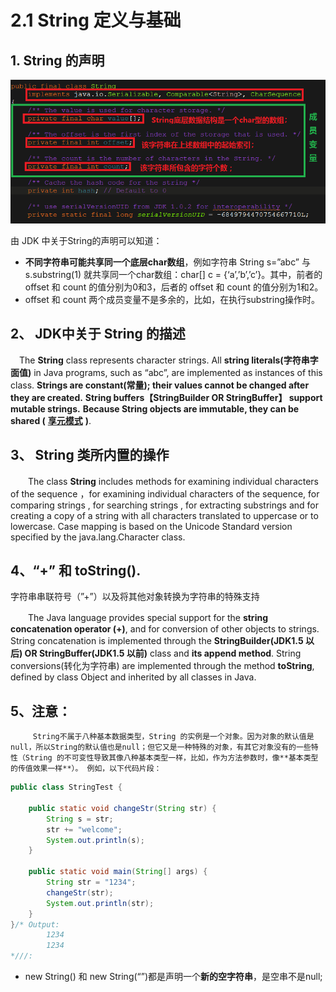 # 2.1 String 定义与基础

## 1. String 的声明

![](../../.gitbook/assets/image%20%28350%29.png)

由 JDK 中关于String的声明可以知道：

* **不同字符串可能共享同一个底层char数组**，例如字符串 String s=”abc” 与 s.substring\(1\) 就共享同一个char数组：char\[\] c = {‘a’,’b’,’c’}。其中，前者的 offset 和 count 的值分别为0和3，后者的 offset 和 count 的值分别为1和2。
* offset 和 count 两个成员变量不是多余的，比如，在执行substring操作时。

## 2、 JDK中关于 String 的描述

　The **String** class represents character strings. All **string literals\(字符串字面值\)** in Java programs, such as “abc”, are implemented as instances of this class. **Strings are constant\(常量\); their values cannot be changed after they are created.** **String buffers【StringBuilder OR StringBuffer】 support mutable strings.** **Because String objects are immutable, they can be shared \(** [**享元模式**](http://blog.csdn.net/justloveyou_/article/details/55045638) **\)**.

## 3、 String 类所内置的操作

　　The class **String** includes methods for examining individual characters of the sequence ，for examining individual characters of the sequence, for comparing strings , for searching strings , for extracting substrings and for creating a copy of a string with all characters translated to uppercase or to lowercase. Case mapping is based on the Unicode Standard version specified by the java.lang.Character class.

## 4、“+” 和 toString\(\).

字符串串联符号（”+”）以及将其他对象转换为字符串的特殊支持

　　The Java language provides special support for the **string concatenation operator \(+\)**, and for conversion of other objects to strings. String concatenation is implemented through the **StringBuilder\(JDK1.5 以后\) OR StringBuffer\(JDK1.5 以前\)** class and **its append method**. String conversions\(转化为字符串\) are implemented through the method **toString**, defined by class Object and inherited by all classes in Java.

## 5、注意：

         String不属于八种基本数据类型，String 的实例是一个对象。因为对象的默认值是null，所以String的默认值也是null；但它又是一种特殊的对象，有其它对象没有的一些特性（String 的不可变性导致其像八种基本类型一样，比如，作为方法参数时，像**基本类型的传值效果一样**）。 例如，以下代码片段：

```java
public class StringTest {

    public static void changeStr(String str) {
        String s = str;
        str += "welcome";
        System.out.println(s);
    }

    public static void main(String[] args) {
        String str = "1234";
        changeStr(str);
        System.out.println(str);
    }
}/* Output: 
        1234
        1234 
*///:
```

* new String\(\) 和 new String\(“”\)都是声明一个**新的空字符串**，是空串不是null;

